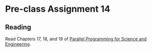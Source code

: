 # Pre-class Assignment 14

## Reading

Read Chapters 17, 18, and 19 of [Parallel Programming for Science and Engineering](../assets/EijkhoutParallelProgramming.pdf). 

<!-- ## Review

1. In the `#questions` channel of the course Slack, post at least one question about the reading. If someone has already posted your question, you may instead "upvote" that question by reacting to it with a "thumbs up" or other appropriate reaction emoji. 

## Exercises

Complete the following exercises and answer the questions posed.

- 17.1
- 17.2
- 17.3
- 19.1 

## What to turn-in

Commit your code and answers to the questions, as a plain text, markdown document, or pdf to your assignment repo _before the start of class_. -->